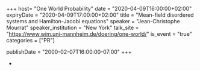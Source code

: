 +++
  host= "One World Probability"
  date = "2020-04-09T16:00:00+02:00"
  expiryDate = "2020-04-09T17:00:00+02:00"
  title = "Mean-field disordered systems and Hamilton-Jacobi equations"
  speaker = "Jean-Christophe Mourrat"
  speaker_institution = "New York"
  talk_site = "https://www.wim.uni-mannheim.de/doering/one-world/"
  is_event = "true"
  categories = ["PR"]

  publishDate = "2000-02-07T16:00:00-07:00"
+++

-